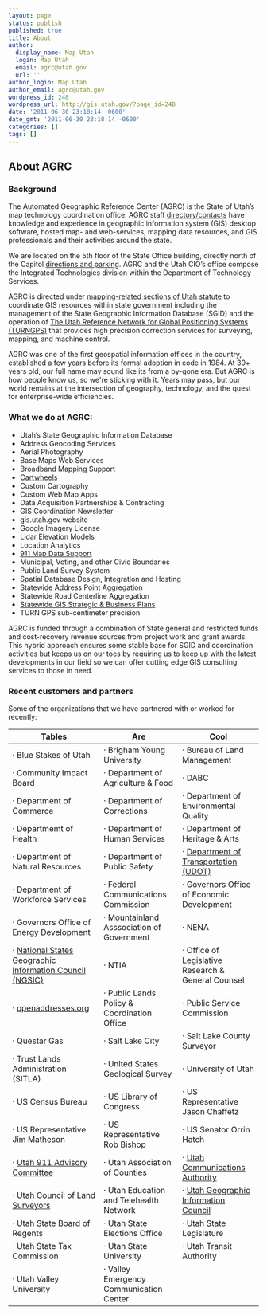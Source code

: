 ```yaml
---
layout: page
status: publish
published: true
title: About
author:
  display_name: Map Utah
  login: Map Utah
  email: agrc@utah.gov
  url: ''
author_login: Map Utah
author_email: agrc@utah.gov
wordpress_id: 248
wordpress_url: http://gis.utah.gov/?page_id=248
date: '2011-06-30 23:18:14 -0600'
date_gmt: '2011-06-30 23:18:14 -0600'
categories: []
tags: []
---
```

## About AGRC

### Background

The Automated Geographic Reference Center (AGRC) is the State of Utah’s map technology coordination office. AGRC staff [directory/contacts](http://gis.utah.gov/about/contact/) have knowledge and experience in geographic information system (GIS) desktop software, hosted map- and web-services, mapping data resources, and GIS professionals and their activities around the state. 

We are located on the 5th floor of the State Office building, directly north of the Capitol [directions and parking](http://gis.utah.gov/about/visiting-agrc/).  AGRC and the Utah CIO’s office compose the Integrated Technologies division within the Department of Technology Services. 

AGRC is directed under [mapping-related sections of Utah statute](http://gis.utah.gov/about/code/) to coordinate GIS resources within state government including the management of the State Geographic Information Database (SGID) and the operation of [The Utah Reference Network for Global Positioning Systems (TURNGPS)](http://turngps.utah.gov) that provides high precision correction services for surveying, mapping, and machine control.

AGRC was one of the first geospatial information offices in the country, established a few years before its formal adoption in code in 1984. At 30+ years old, our full name may sound like its from a by-gone era. But AGRC is how people know us, so we're sticking with it. Years may pass, but our world remains at the intersection of geography, technology, and the quest for enterprise-wide efficiencies.

### What we do at AGRC:

- Utah’s State Geographic Information Database
- Address Geocoding Services
- Aerial Photography
- Base Maps Web Services
- Broadband Mapping Support
- [Cartwheels](http://gis.utah.gov/images/Cartwheel.jpg)
- Custom Cartography
- Custom Web Map Apps
- Data Acquisition Partnerships & Contracting
- GIS Coordination Newsletter
- gis.utah.gov website
- Google Imagery License
- Lidar Elevation Models
- Location Analytics
- [911 Map Data Support](http://gis.utah.gov/about/gis-for-911/)
- Municipal, Voting, and other Civic Boundaries
- Public Land Survey System
- Spatial Database Design, Integration and Hosting 
- Statewide Address Point Aggregation
- Statewide Road Centerline Aggregation
- [Statewide GIS Strategic & Business Plans](http://gis.utah.gov/about/strategic-and-business-plans/)
- TURN GPS sub-centimeter precision

AGRC is funded through a combination of State general and restricted funds and cost-recovery revenue sources from project work and grant awards. This hybrid approach ensures some stable base for SGID and coordination activities but keeps us on our toes by requiring us to keep up with the latest developments in our field so we can offer cutting edge GIS consulting services to those in need. 

### Recent customers and partners

Some of the organizations that we have partnered with or worked for recently:

| Tables        | Are           | Cool  |
| ------------- | ------------- | ----- |
| · Blue Stakes of Utah | · Brigham Young University |· Bureau of Land Management |
| · Community Impact Board | · Department of Agriculture & Food | · DABC
| · Department of Commerce | · Department of Corrections | · Department of Environmental Quality |
| · Departmemt of Health | · Department of Human Services | · Department of Heritage & Arts | 
| · Department of Natural Resources | · Department of Public Safety | · [Department of Transportation (UDOT)](http://udot.uplan.opendata.arcgis.com/) | 
| · Department of Workforce Services | · Federal Communications Commission | · Governors Office of Economic Development |
| · Governors Office of Energy Development | · Mountainland Asssociation of Government | · NENA |
| · [National States Geographic Information Council (NGSIC)](http://nsgic.org) | · NTIA | · Office of Legislative Research & General Counsel |
| · [openaddresses.org](https://openaddresses.io/) | · Public Lands Policy & Coordination Office | · Public Service Commission |
| · Questar Gas | · Salt Lake City | · Salt Lake County Surveyor |
| · Trust Lands Administration (SITLA) | · United States Geological Survey | · University of Utah |
| · US Census Bureau | · US Library of Congress | · US Representative Jason Chaffetz |
| · US Representative Jim Matheson | · US Representative Rob Bishop | · US Senator Orrin Hatch |
| · [Utah 911 Advisory Committee](http://uca911.org/911-committee) | · Utah Association of Counties | · [Utah Communications Authority](http://uca911.org)|
| · [Utah Council of Land Surveyors](http://www.ucls.org/) | · Utah Education and Telehealth Network | · [Utah Geographic Information Council](http://ugic.info) |
| · Utah State Board of Regents | · Utah State Elections Office | · Utah State Legislature |
| · Utah State Tax Commission | · Utah State University | · Utah Transit Authority |
| · Utah Valley University | · Valley Emergency Communication Center |



